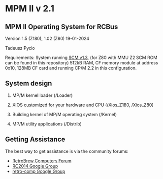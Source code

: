 # MPM II v 2.1

## MPM II Operating System for RCBus

Version 1.5  (Z180), 1.02 (Z80)
19-01-2024

Tadeusz Pycio

Requirements:
System running [SCM v1.3](https://smallcomputercentral.wordpress.com/small-computer-monitor/), (for Z80 with MMU Z2 SCM ROM can be found in this repository) 512kB RAM, CF memory module at address 0x10, 128MB CF card and running CP/M 2.2 in this configuration.

## System design

1. MP/M kernel loader (/Loader)

2. XIOS customized for your hardware and CPU (/Xios_Z180, /Xios_Z80)

3. Building kernel of MP/M operating system (/Kernel)

4. MP/M utility applications (/Distrib)

## Getting Assistance

The best way to get assistance is via the community forums:

- [RetroBrew Computers
  Forum](https://www.retrobrewcomputers.org/forum/)
- [RC2014 Google
  Group](https://groups.google.com/forum/#!forum/rc2014-z80)
- [retro-comp Google
  Group](https://groups.google.com/forum/#!forum/retro-comp)
